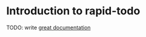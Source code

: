 # Introduction to rapid-todo

TODO: write [great documentation](http://jacobian.org/writing/what-to-write/)

